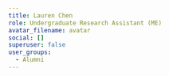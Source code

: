 ```yaml
---
title: Lauren Chen
role: Undergraduate Research Assistant (ME)
avatar_filename: avatar
social: []
superuser: false
user_groups:
  - Alumni
---
```

